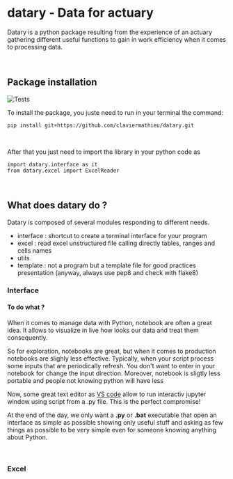 # datary - Data for actuary


Datary is a python package resulting from the experience of an actuary gathering different useful functions to gain in work efficiency when it comes to processing data.

<br>

## Package installation

![Tests](https://github.com/claviermathieu/datary/actions/workflows/tests.yml/badge.svg)

To install the package, you juste need to run in your terminal the command:

 
 ```{dropdown} 
pip install git+https://github.com/claviermathieu/datary.git
```


<br>

After that you just need to import the library in your python code as


```{dropdown} 
import datary.interface as it
from datary.excel import ExcelReader
```


<br>

## What does datary do ?

Datary is composed of several modules responding to different needs.

* interface : shortcut to create a terminal interface for your program
* excel : read excel unstructured file calling directly tables, ranges and cells names
* utils
* template : not a program but a template file for good practices presentation (anyway, always use pep8 and check with flake8)

### Interface

#### To do what ?

When it comes to manage data with Python,  notebook are often a great idea. It allows to visualize in live how looks our data and treat them consequently.

So for exploration, notebooks are great, but when it comes to production notebooks are slighly less effective. Typically, when your script process some inputs that are periodically refresh. You don't want to enter in your notebook for change the input direction. Moreover, notebook is sligtly less portable and people not knowing python will have less

Now, some great text editor as [VS code](https://code.visualstudio.com/) allow to run interactiv jupyter window using script from a .py file. This is the perfect compromise!

At the end of the day, we only want a **.py** or **.bat** executable that open an interface as simple as possible showing only useful stuff and asking as few things as possible to be very simple even for someone knowing anything about Python.

<br>

### Excel


##